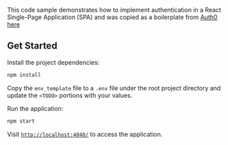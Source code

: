 This code sample demonstrates how to implement authentication in a React Single-Page Application (SPA) and was copied as a boilerplate from [Auth0 here](https://github.com/auth0-developer-hub/spa_react_javascript_hello-world)


## Get Started
Install the project dependencies:

```bash
npm install
```

Copy the `env_template` file to a `.env` file under the root project directory and update the `<TODO>` portions with your values.

Run the application:

```bash
npm start
```

Visit [`http://localhost:4040/`](http://localhost:4040/) to access the application.

